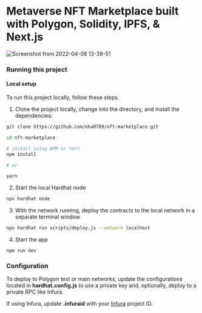 # Metaverse NFT Marketplace built with Polygon, Solidity, IPFS, & Next.js

![Screenshot from 2022-04-08 13-38-51](https://user-images.githubusercontent.com/67857639/162380857-8c7343be-ff54-4ad7-ad9c-b87886b00fe6.png)



### Running this project

#### Local setup

To run this project locally, follow these steps.

1. Clone the project locally, change into the directory, and install the dependencies:

```sh
git clone https://github.com/eka0789/nft-marketplace.git

cd nft-marketplace

# install using NPM or Yarn
npm install

# or

yarn
```

2. Start the local Hardhat node

```sh
npx hardhat node
```

3. With the network running, deploy the contracts to the local network in a separate terminal window

```sh
npx hardhat run scripts/deploy.js --network localhost
```

4. Start the app

```
npm run dev
```

### Configuration

To deploy to Polygon test or main networks, update the configurations located in __hardhat.config.js__ to use a private key and, optionally, deploy to a private RPC like Infura.


If using Infura, update __.infuraid__ with your [Infura](https://infura.io/) project ID.
